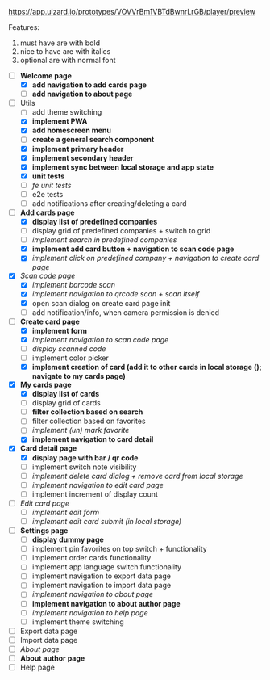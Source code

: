 https://app.uizard.io/prototypes/VOVVrBm1VBTdBwnrLrGB/player/preview

Features:

1. must have are with bold
2. nice to have are with italics
3. optional are with normal font

- [ ] **Welcome page**
  - [x] **add navigation to add cards page**
  - [ ] **add navigation to about page**
- [ ] Utils
  - [ ] add theme switching
  - [x] **implement PWA**
  - [x] **add homescreen menu**
  - [ ] **create a general search component**
  - [x] **implement primary header**
  - [x] **implement secondary header**
  - [x] **implement sync between local storage and app state**
  - [x] **unit tests**
  - [ ] _fe unit tests_
  - [ ] e2e tests
  - [ ] add notifications after creating/deleting a card
- [ ] **Add cards page**
  - [x] **display list of predefined companies**
  - [ ] display grid of predefined companies + switch to grid
  - [ ] _implement search in predefined companies_
  - [x] **implement add card button + navigation to scan code page**
  - [x] _implement click on predefined company + navigation to create card page_
- [x] _Scan code page_
  - [x] _implement barcode scan_
  - [x] _implement navigation to qrcode scan + scan itself_
  - [x] open scan dialog on create card page init
  - [ ] add notification/info, when camera permission is denied
- [ ] **Create card page**
  - [x] **implement form**
  - [x] _implement navigation to scan code page_
  - [ ] _display scanned code_
  - [ ] implement color picker
  - [x] **implement creation of card (add it to other cards in local storage (); navigate to my cards page)**
- [x] **My cards page**
  - [x] **display list of cards**
  - [ ] display grid of cards
  - [ ] **filter collection based on search**
  - [ ] filter collection based on favorites
  - [ ] _implement (un) mark favorite_
  - [x] **implement navigation to card detail**
- [x] **Card detail page**
  - [x] **display page with bar / qr code**
  - [ ] implement switch note visibility
  - [ ] _implement delete card dialog + remove card from local storage_
  - [ ] _implement navigation to edit card page_
  - [ ] implement increment of display count
- [ ] _Edit card page_
  - [ ] _implement edit form_
  - [ ] _implement edit card submit (in local storage)_
- [ ] **Settings page**
  - [ ] **display dummy page**
  - [ ] implement pin favorites on top switch + functionality
  - [ ] implement order cards functionality
  - [ ] implement app language switch functionality
  - [ ] implement navigation to export data page
  - [ ] implement navigation to import data page
  - [ ] _implement navigation to about page_
  - [ ] **implement navigation to about author page**
  - [ ] _implement navigation to help page_
  - [ ] implement theme switching
- [ ] Export data page
- [ ] Import data page
- [ ] _About page_
- [ ] **About author page**
- [ ] Help page
